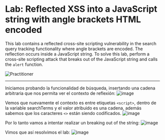 # Lab: Reflected XSS into a JavaScript string with angle brackets HTML encoded

This lab contains a reflected cross-site scripting vulnerability in the search query tracking functionality where angle brackets are encoded. The reflection occurs inside a JavaScript string. To solve this lab, perform a cross-site scripting attack that breaks out of the JavaScript string and calls the `alert` function.

![Practitioner](https://img.shields.io/badge/level-Apprentice-green) 

---

Iniciamos probando la funcionalidad de búsqueda, insertando una cadena arbitraria que nos permita ver el contexto de reflexión:
![image](https://github.com/user-attachments/assets/99d7695e-effc-4a6a-99d7-6d1aec4bb049)

Vemos que nuevamente el contexto es entre etiquetas `<script>`, dentro de la variable searchTerms y el valor atribuido es una cadena, además sabemos que los caracteres `<>` están siendo codificados.
![image](https://github.com/user-attachments/assets/5ef3d8e1-5adb-4d05-b3a1-581eb4f7f11e)

Por lo tanto vamos a intentar realizar un breaking out of the string:
![image](https://github.com/user-attachments/assets/d9b6c3b2-4beb-4432-ad2f-3e6868f66f6d)

Vimos que así resolvimos el lab:
![image](https://github.com/user-attachments/assets/aaab06e8-72a3-4883-a0a7-8689a4d82796)



